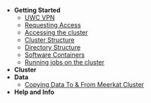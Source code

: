 - **Getting Started**
    - [UWC VPN](getting_started/uwc_vpn.md)
    - [Requesting Access](getting_started/requesting_access.md)
    - [Accessing the cluster](getting_started/accessing_cluster.md)
    - [Cluster Structure](getting_started/cluster_structure.md)
    - [Directory Structure](getting_started/directory_structure.md)
    - [Software Containers](getting_started/software_containers.md)
    - [Running jobs on the cluster](getting_started/submitting_jobs)
- **Cluster**
- **Data**
    - [Copying Data To & From Meerkat Cluster](data/moving_data.md)
- **Help and Info**